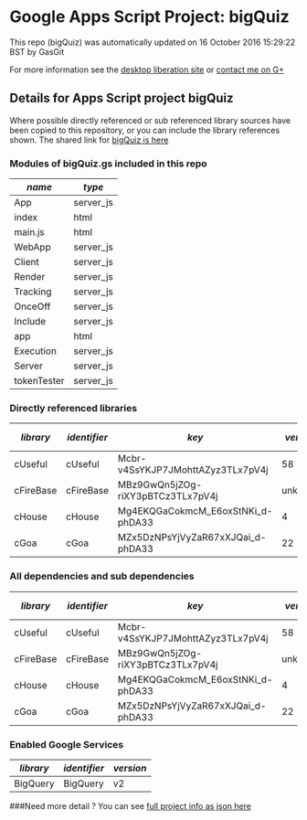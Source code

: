 # Google Apps Script Project: bigQuiz
This repo (bigQuiz) was automatically updated on 16 October 2016 15:29:22 BST by GasGit

For more information see the [desktop liberation site](http://ramblings.mcpher.com/Home/excelquirks/drivesdk/gettinggithubready "desktop liberation") or [contact me on G+](https://plus.google.com/+BruceMcpherson "Bruce McPherson - GDE")
## Details for Apps Script project bigQuiz
Where possible directly referenced or sub referenced library sources have been copied to this repository, or you can include the library references shown. 
The shared link for [bigQuiz is here](https://script.google.com/d/1IZ0Et_DhU1dsGNG090HlZ9FO0rwDM2mLOr8qh1w01GJa4px52y8rl_ls/edit?usp=sharing "open in the GAS IDE")

### Modules of bigQuiz.gs included in this repo
*name*|*type*
--- | --- 
App| server_js
index| html
main.js| html
WebApp| server_js
Client| server_js
Render| server_js
Tracking| server_js
OnceOff| server_js
Include| server_js
app| html
Execution| server_js
Server| server_js
tokenTester| server_js
### Directly referenced libraries
*library*|*identifier*|*key*|*version*|*dev mode*|*source*|
--- | --- | --- | --- | --- | --- 
cUseful| cUseful|Mcbr-v4SsYKJP7JMohttAZyz3TLx7pV4j|58|no|[here](libraries/cUseful "library source")
cFireBase| cFireBase|MBz9GwQn5jZOg-riXY3pBTCz3TLx7pV4j|unknown|no|[here](libraries/cFireBase "library source")
cHouse| cHouse|Mg4EKQGaCokmcM_E6oxStNKi_d-phDA33|4|no|[here](libraries/cHouse "library source")
cGoa| cGoa|MZx5DzNPsYjVyZaR67xXJQai_d-phDA33|22|no|[here](libraries/cGoa "library source")
### All dependencies and sub dependencies
*library*|*identifier*|*key*|*version*|*dev mode*|*source*|
--- | --- | --- | --- | --- | --- 
cUseful| cUseful|Mcbr-v4SsYKJP7JMohttAZyz3TLx7pV4j|58|no|[here](libraries/cUseful "library source")
cFireBase| cFireBase|MBz9GwQn5jZOg-riXY3pBTCz3TLx7pV4j|unknown|no|[here](libraries/cFireBase "library source")
cHouse| cHouse|Mg4EKQGaCokmcM_E6oxStNKi_d-phDA33|4|no|[here](libraries/cHouse "library source")
cGoa| cGoa|MZx5DzNPsYjVyZaR67xXJQai_d-phDA33|22|no|[here](libraries/cGoa "library source")
### Enabled Google Services
*library*|*identifier*|*version*
--- | --- | --- 
BigQuery| BigQuery|v2
###Need more detail ?
You can see [full project info as json here](info.json)

